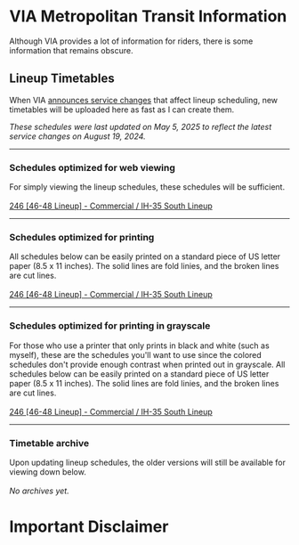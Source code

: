 # VIA Metropolitan Transit Information
<p>
    Although VIA provides a lot of information for riders, there is some information that remains obscure.
</p>

## Lineup Timetables
<p>
    When VIA <a href="https://viainfo.net/servicechanges">announces service changes</a> that affect lineup scheduling, new timetables will be uploaded here as fast as I can create them.
</p>
<p>
    <em>These schedules were last updated on May 5, 2025 to reflect the latest service changes on August 19, 2024.</em>
</p>
<hr/>

### Schedules optimized for web viewing
<p>
For simply viewing the lineup schedules, these schedules will be sufficient.<br/><br/>
    <a href="../documents/2025/05/Schedule246Web.pdf">246 [46-48 Lineup] - Commercial / IH-35 South Lineup</a><br/>
</p>
<hr/>

### Schedules optimized for printing
<p>
    All schedules below can be easily printed on a standard piece of US letter paper (8.5 x 11 inches). The solid lines are fold linies, and the broken lines are cut lines.<br/><br/>
    <a href="../documents/2025/05/Schedule246Printable.pdf">246 [46-48 Lineup] - Commercial / IH-35 South Lineup</a><br/>
</p>
<hr/>

### Schedules optimized for printing in grayscale
<p>
    For those who use a printer that only prints in black and white (such as myself), these are the schedules you'll want to use since the colored schedules don't provide enough contrast when printed out in grayscale. All schedules below can be easily printed on a standard piece of US letter paper (8.5 x 11 inches). The solid lines are fold linies, and the broken lines are cut lines.<br/><br/>
    <a href="../documents/2025/05/Schedule246Grayscale.pdf">246 [46-48 Lineup] - Commercial / IH-35 South Lineup</a><br/>
</p>
<hr/>

### Timetable archive
<p>
    Upon updating lineup schedules, the older versions will still be available for viewing down below.<br/><br/>
    <em>No archives yet.</em>
</p>

# Important Disclaimer